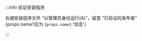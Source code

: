 :::info 验证安装程序

<p>
右键安装程序文件 “以管理员身份运行(A)”，留意 “已验证的发布者”&nbsp;
{props.name?<span>应为 <code>{props.name}</code></span>:'信息'}
</p>

:::
